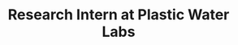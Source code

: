 ---
title: Research Intern at Plastic Water Labs
duration: 2020 - 2022
excerpt: Worked on Unity and TensorFlow. Developed Machine Learning models to segregate broken water bottles from the assembly line of a bottle making plant. Explored AR/VR and worked on small projects on Reinforcement Learning in Unity ML toolkit.
order: 3
---